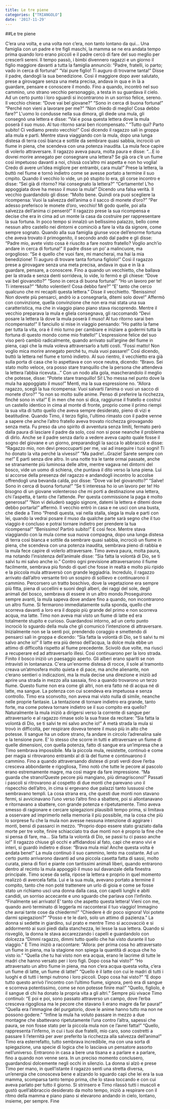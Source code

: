 ```yaml
---
title: Le tre piene
categories: ["TRIANGOLO"]
date: '2017-11-29'
---
```

##Le tre piene

C’era una volta, e una volta non c’era, non tanto lontano da qui…
Una famiglia con un padre e tre figli maschi, la mamma se ne era andata tempo prima quando loro erano piccoli e il padre cercò di fare del suo meglio per crescerli sereni.
Il tempo passò, i bimbi divennero ragazzi e un giorno il figlio maggiore davanti a tutta la famiglia annunciò:
“Padre, fratelli, io parto; vado in cerca di fortuna!”
“Vai pure figlio! Ti auguro di trovarne tanta!”
Disse il padre, dandogli la sua benedizione.
Così il maggiore dopo aver salutato, prese a girovagare senza una meta precisa, andava in qua e in là a guardare, pensare e conoscere il mondo.
Fino a quando, incontrò nel suo cammino, uno strano vecchio personaggio, a testa in su guardava il cielo. Ad un certo punto i loro sguardi si incontrarono in un sorriso felice, sereno.
Il vecchio chiese:
“Dove vai bel giovane?”
“Sono in cerca di buona fortuna!”
“Perché non vieni a lavorare per me?”
“Non chiedo di meglio! Cosa debbo fare?”
L'uomo lo condusse nella sua dimora, gli diede una mula, gli consegnò una lettera e disse:
“Vai e posa questa lettera dove la mula poserà il suo muso. Al tuo ritorno sarai ben ricompensato.”
“Tutto qui? Parto subito! Ci vediamo presto vecchio!”
Così dicendo il ragazzo salì in groppa alla mula e partì.
Mentre stava viaggiando con la mula, dopo una lunga distesa di terra così bianca e sottile da sembrare quasi sabbia, incrociò un fiume in piena, che scendeva con una potenza inaudita.
La mula fece capire di volerlo attraversare. Il ragazzo aveva paura, molta paura e disse:
“…E io dovrei morire annegato per consegnare una lettera? Se già ora c’è un fiume così impetuoso davanti a noi, chissà cos’altro mi aspetta e non ho voglia! Credo di avere un’idea migliore per entrambi, cara mula!”
Prese la lettera, la buttò nel fiume e tornò indietro come se avesse portato a termine il suo cmpito. Quando il vecchio lo vide, un pò stupito lo era, gli corse incontro e disse:
“Sei già di ritorno? Hai consegnato la lettera?”
“Certamente! L’ho appoggiata dove ha messo il muso la mula!”
Dicendo una falsa verità.
Il vecchio guardandolo gli disse:
“Molto bene. Quindi ora puoi scegliere la ricompensa: Vuoi la salvezza dell’anima o il sacco di monete d’oro?”
“Per adesso preferisco le monete d’oro, vecchio! Mi godo quelle, poi alla salvezza dell’anima ci penserò!”
Il ragazzo prese la sua ricompensa e decise che era in cima ad un monte la casa da costruire per rappresentare la sua fortuna.
In poco tempo si innalzò un bellissimo palazzo, bello come nessun altro castello nei dintorni e cominciò a fare la vita da signore, come sempre sognato.
Quando alla sua famiglia giunse voce dell’enorme fortuna che aveva trovato il primogenito, il secondo andò dal padre e gli disse:
“Padre mio, avete visto cosa è riuscito a fare nostro fratello? Voglio anch’io andare in cerca di fortuna!”
Il padre disse un po’ a malincuore, ma orgoglioso:
“Se è quello che vuoi fare, mi mancherai, ma hai la mia benedizione! Ti auguro di trovare tanta fortuna figliolo!”
Così il ragazzo prese a girovagare senza una meta precisa, andava in qua e in là a guardare, pensare, a conoscere.
Fino a quando un vecchietto, che ballava per la strada e senza denti sorrideva, lo vide, lo fermò e gli chiese:
“Dove vai bel giovanotto?”
“Sono in cerca di buona fortuna!”
“Ho un lavoro per te! Ti interessa?”
“Molto volentieri! Cosa debbo fare?”
“E’ tanto che cerco qualcuno che mi recapiti questa lettera.”
Disse il vecchietto.
“Benissimo! Non dovete più pensarci, andrò io a consegnarla, ditemi solo dove!”
Affermò con convinzione, quella convinzione che non era mai stata una sua caratteristica, ma che in viaggio piano piano stava riscoprendo.
Mentre il vecchio preparava la mula e gliela consegnava, gli raccomandò
“Devi posare la lettera là dove la mula poserà il muso! Al tuo ritorno sarai ben ricompensato!”
Il fanciullo si mise in viaggio pensando:
“Ho patito la fame per tutta la vita, ora è il mio turno per cambiare e iniziare a godermi tutta la fortuna di questo mondo come mio fratello!”
L’espressione felice del suo viso però cambiò radicalmente, quando arrivato sull’argine del fiume in piena, capì che la mula voleva attraversarlo a tutti costi.
“Fossi matto! Non voglio mica morire annegato perché tu, mula vuoi passare!”
Così dicendo, buttò la lettera nel fiume e tornò indietro.
Al suo rientro, il vecchietto era già sulla porta di casa che lo aspettava e con voce neutra, dicendo:
“Bravo. Sei stato molto veloce, ora posso stare tranquillo che la persona che attendeva la lettera l’abbia ricevuta…”
Con un nodo alla gola, mascherandolo il meglio che potesse, disse:
“Potete stare tranquillo! Si! L’ho messa nel punto dove la mula ha appoggiato il muso!”
Mentì, ma la sua espressione no.
“Allora ragazzo, scegli la tua ricompensa: Vuoi salvarti l’anima o vuoi un sacco di monete d’oro?”
“Io non so molto sulle anime. Penso di preferire la ricchezza, finché sono in vita!”
E in men che non si dica, raggiunse il fratello e costruì un castello identico in cima al monte di fronte, proprio come il primo riempì la sua vita di tutto quello che aveva sempre desiderato, pieno di vizi e beatitudine.
Quando Timo, il terzo figlio, l'ultimo rimasto con il padre venne a sapere che anche l’altro fratello aveva trovato ricchezza girovagando senza meta. Fu preso da uno spirito di avventura senza limiti, fermato però dalla paura di lasciare il padre da solo, così non si pose neanche il problema di dirlo. Anche se il padre senza darlo a vedere aveva capito quale fosse il sogno del giovane e un giorno, preparandogli la sacca lo abbracciò e disse:
“Ragazzo mio, non devi preoccuparti per me, vai ad inseguire i tuoi sogni! Ti ho donato la vita perché la vivessi!”
“Ma padre!…Grazie! Sarete sempre con me!”
E partì senza dire altro.
In una notte tra le tante ormai passate, anche se stranamente più luminosa delle altre, mentre vagava nei dintorni del bosco, vide un uomo di schiena, che puntava il dito verso la luna piena.
Lui si accorse della presenza del ragazzo e andandogli incontro lo accolse offrendogli una bevanda calda, poi disse:
“Dove vai bel giovanotto?”
“Salve! Sono in cerca di buona fortuna!”
“Se ti interessa ho io un lavoro per te! Ho bisogno di un giovane volenteroso che mi porti a destinazione una lettera, chi l’aspetta, è tanto che l’attende. Per questa commissione la paga è molto generosa!”
“Non vi deluderò saggio signore, datemi la lettera e ditemi dove debbo portarla!” affermò.
Il vecchio entrò in casa e ne uscì con una busta, che diede a Timo
“Prendi questa, vai nella stalla, slega la mula e parti con lei, quando la vedrai posare il muso da qualche parte sarà segno che il tuo viaggio è concluso e potrai tornare indietro per prendere la tua ricompensa!”
“Benissimo! Partirò subito!”
E così fece.
Mentre stava viaggiando con la mula come sua nuova compagna, dopo una lunga distesa di terra così bianca e sottile da sembrare quasi sabbia, incrociò un fiume in piena, che scendeva con una potenza inaudita, sembrava pieno di rabbia e la mula fece capire di volerlo attraversare. Timo aveva paura, molta paura, ma notando l’insistenza dell’animale disse:
“Sia fatta la volontà di Dio, se ti salvi tu mi salvo anche io.”
Contro ogni previsione attraversarono il fiume facilmente, sembrava più fondo di quel che fosse in realtà e molto più ripido e la piccola mula attraversò con grande leggiadria.
Incredulo, il ragazzo arrivato dall’altro versante tirò un sospiro di sollievo e continuarono il cammino.
Percorsero un tratto boschivo, dove la vegetazione era sempre più fitta, piena di uccellini e suoni degli alberi, dei raggi del sole, degli animali del bosco, sembrava di essere in un altro mondo.Proseguirono sempre avanti, la mula sapeva dove andare fino a quando, non incontrarono un altro fiume. Si fermarono immediatamente sulla sponda, quello che scorreva davanti a loro era il doppio più grande del primo e non scorreva acqua, ma latte.
Timo non aveva mai visto un fiume di latte ed era totalmente stupito e curioso.
Guardandosi intorno, ad un certo punto incrociò lo sguardo della mula che gli comunicò l’intenzione di attraversare.
Inizialmente non se la sentì poi, prendendo coraggio e smettendo di pensarci salì in groppa e dicendo:
“Sia fatta la volontà di Dio, se ti salvi tu mi salvo anche io!”
Il latte era più denso dell’acqua, la dolce mula ebbe un attimo di difficoltà rispetto al fiume precedente. Scivolò due volte, ma riuscì a recuperare ed ad attraversarlo illesi. Così continuarono per la loro strada.
Finito il bosco iniziò un paesaggio aperto. Gli alberi erano spariti se non intravisti in lontananza. C'era un'enorme distesa di rocce, il sole al tramonto creava un’atmosfera molto quieta e di pace, ma anche alienante, non c’erano sentieri o indicazioni, ma la mula decise una direzione e iniziò ad aprire una strada in mezzo alla sassaia, fino a quando trovarono un terzo fiume.
Questo fiume non era come gli altri, non era fatto né di acqua né di latte, ma sangue. La potenza con cui scendeva era impetuosa e senza controllo.
Timo era sconvolto, non aveva mai visto nulla di simile, neanche nelle proprie fantasie.
La tentazione di tornare indietro era grande, tanto forte, ma come poteva tornare indietro se il suo compito era quello?
Naturalmente la mula iniziò a dirigersi verso la corrente di sangue per attraversarlo e al ragazzo rimase solo la sua frase da recitare:
“Sia fatta la volontà di Dio, se ti salvi te mi salvo anche io!”
A metà strada la mula si trovò in difficoltà, per respirare doveva tenere il muso più in alto che potesse. Il sangue ha un odore strano, fa andare in circolo l’adrenalina sale e la tensione pure. E’ lo stesso che scorre in tutti e attraversare un fiume di quelle dimensioni, con quella potenza, fatto di sangue era un’impresa che a Timo sembrava impossibile. Ma la piccola mula, resistette, continuò e come per magia si ritrovarono entrambi al di là del fiume e continuarono il cammino.
Fino a quando attraversando distese di prati verdi dove l’erba cresceva abbondante e rigogliosa, Timo notò che tutte le pecore al pascolo erano estremamente magre, ma così magre da fare impressione.
“Ma guarda che strano!Queste pecore più mangiano, più dimagriscono!”
Passati i pascoli si ritrovarono al cospetto di due monti che parevano uno il rispecchio dell’altro, in cima si ergevano due palazzi tanto lussuosi che sembravano templi.
La cosa strana era, che questi due monti non stavano fermi, si avvicinavano l’uno verso l’altro fino a sbattere, poi si allontanavano e ritornavano a sbattere, con grande potenza e ripetutamente.
Timo aveva smesso di ragionare e cercare spiegazioni plausibili tempo prima, si limitava a osservare ad imprimerlo nella memoria il più possibile, ma la cosa che più lo sorprese fu che la mula non avesse nessuna intenzione di aggirare i monti, bensì di passarci in mezzo.
“Proprio dopo essere stato graziato dalla morte per tre volte, finire schiacciato tra due monti non è proprio la fine che si pensa di fare, ma…
Sia fatta la volontà di Dio, se passi tu ci passo anche io!”
Il ragazzo chiuse gli occhi e affidandosi al fato, capì che erano vivi e interi, si guardò indietro e disse:
“Brava mula mia! Anche questa volta è andata bene!”
La mula continuò il suo cammino, lento ma costante. Ad un certo punto arrivarono davanti ad una piccola casetta fatta di sassi, molto curata, piena di fiori e piante con tantissimi animali liberi, quando entrarono dentro al recinto la mula appoggiò il muso sul davanzale della finestra principale.
Timo scese da sella, ripose la lettera e proprio in quel momento realizzò di avercela fatta. Lui e la sua mula, avevano portato a termine il compito, tanto che non poté trattenere un urlo di gioia e come se fosse stato un richiamo uscì una donna dalla casa, con capelli lunghi e abiti candidi, un sorriso accecante e uno sguardo che parlava con l’infinito.
“Finalmente sei arrivato! E’ tanto che aspetto questa lettera! Vieni con me, quando avrò terminato di leggerla mi racconterai il tuo viaggio! Immagino che avrai tante cose da chiedermi!”
“Chiedere è dir poco signora! Voi potete darmi spiegazioni?”
“Posso e te le darò, solo un attimo di pazienza.”
La donna si sedette in giardino, sul prato e mentre Timo si accovacciò e si addormentò ai suoi piedi dalla stanchezza, lei lesse la sua lettera.
Quando si risvegliò, la donna le stava accarezzando i capelli e guardandolo con dolcezza “Dimmi ragazzo, dimmi tutto quello che hai visto durante il tuo viaggio.”
E Timo iniziò a raccontare:
“Allora: per prima cosa ho attraversato un fiume in piena, ma la stagione non spiega la quantità di acqua che ho visto io.”
“Quella che tu hai visto non era acqua, erano le lacrime di tutte le madri che hanno versato per i loro figli. Dopo cosa hai visto?”
“Ho attraversato un altro fiume in piena, ma non c’era acqua questa volta, c’era un fiume di latte, un fiume di latte!”
“Quello è il latte con cui le madri di tutti i luoghi e di tutti i tempi nutrono i loro piccoli. Dopo cosa hai visto?”
“E dopo tutto questo arrivò l’incontro con l’ultimo fiume, signora, però era di sangue e scorreva potentissimo, come se non potesse finire mai!”
“Quello, figliolo, è il sangue di chi ha donato la propria vita a gli altri.”
Sempre più vivace Timo continuò:
“E poi e poi, sono passato attraverso un campo, dove l’erba cresceva rigogliosa ma le pecore che stavano lì erano magre da far paura!”
“Quella era l’immagine del purgatorio, dove le anime hanno tutto ma non ne possono godere.”
“Infine la mula ha voluto passare in mezzo a due montagne che sbattevano ripetutamente l’una contro l’altra, sapessi che paura, se non fosse stato per la piccola mula non ce l’avrei fatta!”
“Quello, rappresenta l’inferno, in cui i tuoi due fratelli, mio caro, sono costretti a passare lì l’eternità per aver preferito la ricchezza alla salvezza dell’anima!”
Timo era esterrefatto, tutto sembrava incredibile, ma con una sorta di spiegazione, una specie di logica che lo lasciava un pensatore assorto nell’universo.
Entrarono in casa a bere una tisana e a parlare e a parlare, fino a quando non venne sera. In un preciso momento conclusero, guardandosi dolcemente negli occhi in silenzio.
La donna si alzò e prese Timo per mano, in quell’istante il ragazzo sentì una stretta diversa, un’energia che conosceva bene e alzando lo sguardo capì che lei era la sua mamma, scomparsa tanto tempo prima, che lo stava toccando e con cui aveva parlato per tutto il giorno.
Si strinsero e Timo rilassò tutti i muscoli e gustò quell’abbraccio desiderato da molto tempo, iniziò a respirare con il ritmo della mamma e piano piano si elevarono andando in cielo, lontano, insieme, per sempre.
Fine
